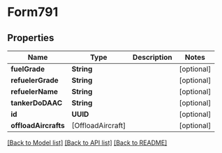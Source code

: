 # Form791

## Properties
Name | Type | Description | Notes
------------ | ------------- | ------------- | -------------
**fuelGrade** | **String** |  | [optional] 
**refuelerGrade** | **String** |  | [optional] 
**refuelerName** | **String** |  | [optional] 
**tankerDoDAAC** | **String** |  | [optional] 
**id** | **UUID** |  | [optional] 
**offloadAircrafts** | [OffloadAircraft] |  | [optional] 

[[Back to Model list]](../README.md#documentation-for-models) [[Back to API list]](../README.md#documentation-for-api-endpoints) [[Back to README]](../README.md)


